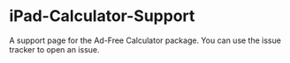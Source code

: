 # iPad-Calculator-Support
A support page for the Ad-Free Calculator package.  You can use the issue tracker to open an issue.
